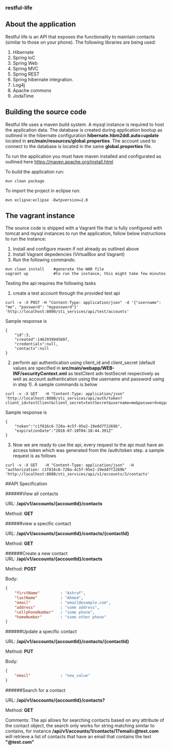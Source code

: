 ### restful-life

## About the application
Restful life is an API that exposes the functionality to maintain contacts (similar to those on your phone). The following libraries are being used:

1. Hibernate
2. Spring IoC
3. Spring Web
4. Spring MVC
5. Spring REST
6. Spring hibernate integration.
7. Log4j
8. Apache commons
9. JodaTime

## Building the source code
Restful life uses a maven build system. A mysql instance is required to host the application data. The database is created during application bootup as outlined in the hibernate configuration **hibernate.hbm2ddl.auto=update** located in **src/main/resources/global.properties**. The account used to connect to the database is located in the same **global.properties** file.

To run the application you must have maven installed and configurated as outlined here https://maven.apache.org/install.html

To build the application run:
```
mvn clean package
```

To import the project in eclipse run:
```
mvn eclipse:eclipse -Dwtpversion=2.0
```
## The vagrant instance
The source code is shipped with a Vagrant file that is fully configured with tomcat and mysql instances to run the application, follow below instructions to run the instance:

1. Install and configure maven if not already as outlined above
2. Install Vagrant depedencies (VirtualBox and Vagrant)
3. Run the following commands:
```
mvn clean install    #generate the WAR file
vagrant up           #to run the instance, this might take few minutes
```

Testing the api requires the following tasks
1. create a test account through the provided test api
```
curl -v -X POST -H "Content-Type: application/json" -d '{"username": "me", "password": "mypassword"}' 'http://localhost:8080/sti_services/api/test/accounts'
```

Sample response is 
```
{
	"id":3,
	"created":1462939945897,
	"credentials":null,
	"contacts":null
}
```
2. perform api authentication using client_id and client_secret (default values are specified in **src/main/webapp/WEB-INF/securityContext.xml** as testClient adn testSecret respectively as well as account authentication using the username and password using in step 1). A sample commands is below
```
curl -v -X GET   -H "Content-Type: application/json"   'http://localhost:8080/sti_services/api/auth/token?client_id=testClient&client_secret=testSecret&username=me&password=mypassword'
```

Sample response is 
```
{
	"token":"c1f816c6-720a-4c5f-95e2-19edd7f2269b",
	"expirationDate":"2016-07-10T04:10:44.391Z"
}
```

3. Now we are ready to use the api, every request to the api must have an access token which was generated from the /auth/token step. a sample request is as follows

```
curl -v -X GET   -H "Content-Type: application/json"  -H "authorization: c1f816c6-720a-4c5f-95e2-19edd7f2269b" 'http://localhost:8080/sti_services/api/v1/accounts/3/contacts'
```

##API Specification

######View all contacts

URL: **/api/v1/accounts/{accountId}/contacts**

Method: **GET**

######view a specific contact 

URL: **/api/v1/accounts/{accountId}/contacts/{contactId}**

Method: **GET**

######Create a new contact    
URL: **/api/v1/accounts/{accountId}/contacts**				

Method: **POST**

Body:
```Json
{
	"firstName"			: "Ashraf",
	"lastName"			: "Ahmed",
	"email" 			: "email@example.com",
	"address"			: "some address",
	"cellphoneNumber" 	: "some phone",
	"homeNumber" 		: "some other phone"
}
```

######Update a specific contact 

URL: **/api/v1/accounts/{accountId}/contacts/{contactId}**

Method: **PUT**

Body:
```Json
{
	"email" 			: "new_value"
}
```

######Search for a contact 	

URL: **/api/v1/accounts/{accountId}/contacts?**

Method: **GET**

Comments:
The api allows for searching contacts based on any attribute of the contact object, the search only works for string matching similar to contains, for instance **/api/v1/accounts/1/contacts/1?email=@test.com** will retrieve a list of contacts that have an email that contains the text __"@test.com"__


